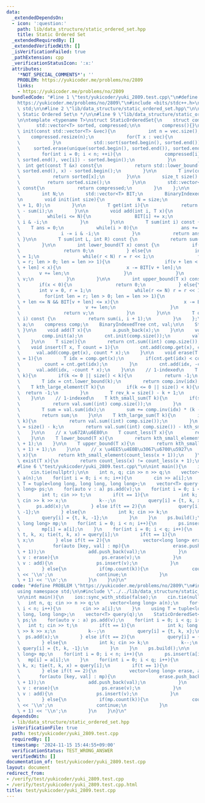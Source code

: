 ```yaml
---
data:
  _extendedDependsOn:
  - icon: ':question:'
    path: lib/data_structure/static_ordered_set.hpp
    title: Static Ordered Set
  _extendedRequiredBy: []
  _extendedVerifiedWith: []
  _isVerificationFailed: true
  _pathExtension: cpp
  _verificationStatusIcon: ':x:'
  attributes:
    '*NOT_SPECIAL_COMMENTS*': ''
    PROBLEM: https://yukicoder.me/problems/no/2809
    links:
    - https://yukicoder.me/problems/no/2809
  bundledCode: "#line 1 \"test/yukicoder/yuki_2809.test.cpp\"\n#define PROBLEM \"\
    https://yukicoder.me/problems/no/2809\"\n#include <bits/stdc++.h>\nusing namespace\
    \ std;\n\n#line 2 \"lib/data_structure/static_ordered_set.hpp\"\n\n/**\n * @brief\
    \ Static Ordered Set\n */\n\n#line 9 \"lib/data_structure/static_ordered_set.hpp\"\
    \n\ntemplate <typename T>\nstruct StaticOrderedSet{\n    struct compress{\n  \
    \      std::vector<T> sorted, compressed;\n\n        compress(){}\n\n        void\
    \ init(const std::vector<T> &vec){\n            int n = vec.size();\n        \
    \    compressed.resize(n);\n            for(T x : vec){\n                sorted.emplace_back(x);\n\
    \            }\n            std::sort(sorted.begin(), sorted.end());\n       \
    \     sorted.erase(unique(sorted.begin(), sorted.end()), sorted.end());\n    \
    \        for(int i = 0; i < n; ++i){\n                compressed[i] = std::lower_bound(sorted.begin(),\
    \ sorted.end(), vec[i]) - sorted.begin();\n            }\n        }\n\n      \
    \  int get(const T &x) const{\n            return std::lower_bound(sorted.begin(),\
    \ sorted.end(), x) - sorted.begin();\n        }\n\n        T inv(const T &x) const{\n\
    \            return sorted[x];\n        }\n\n        size_t size() const{\n  \
    \          return sorted.size();\n        }\n\n        std::vector<T> getCompressed()\
    \ const{\n            return compressed;\n        }\n    };\n\n    struct BinaryIndexedTree{\n\
    \        int N;\n        std::vector<T> BIT;\n        BinaryIndexedTree() {}\n\
    \n        void init(int size){\n            N = size;\n            BIT.assign(N\
    \ + 1, 0);\n        }\n\n        T get(int i){\n            return sum(i + 1)\
    \ - sum(i);\n        }\n\n        void add(int i, T x){\n            i++;\n  \
    \          while(i <= N){\n                BIT[i] += x;\n                i +=\
    \ i & -i;\n            }\n        }\n\n        T sum(int i) const {\n        \
    \    T ans = 0;\n            while(i > 0){\n                ans += BIT[i];\n \
    \               i -= i & -i;\n            }\n            return ans;\n       \
    \ }\n\n        T sum(int L, int R) const {\n            return sum(R) - sum(L);\n\
    \        }\n\n        int lower_bound(T x) const {\n            if(x <= 0){\n\
    \                return 0;\n            } else{\n                int v = 0, r\
    \ = 1;\n                while(r < N) r = r << 1;\n                for(int len\
    \ = r; len > 0; len = len >> 1){\n                    if(v + len < N && BIT[v\
    \ + len] < x){\n                        x -= BIT[v + len];\n                 \
    \       v += len;\n                    }\n                }\n                return\
    \ v;\n            }\n        }\n\n        int upper_bound(T x) const {\n     \
    \       if(x < 0){\n                return 0;\n            } else{\n         \
    \       int v = 0, r = 1;\n                while(r <= N) r = r << 1;\n       \
    \         for(int len = r; len > 0; len = len >> 1){\n                    if(v\
    \ + len <= N && BIT[v + len] <= x){\n                        x -= BIT[v + len];\n\
    \                        v += len;\n                    }\n                }\n\
    \                return v;\n            }\n        }\n\n        T operator [](int\
    \ i) const {\n            return sum(i, i + 1);\n        }\n    };\n\n    std::vector<T>\
    \ a;\n    compress comp;\n    BinaryIndexedTree cnt, val;\n\n    StaticOrderedSet(){\
    \ }\n\n    void add(T x){\n        a.push_back(x);\n    }\n\n    void build(){\n\
    \        comp.init(a);\n        cnt.init(comp.size());\n        val.init(comp.size());\n\
    \    }\n\n    T size(){\n        return cnt.sum((int) comp.size());\n    }\n\n\
    \    void insert(T x, T count = 1){\n        cnt.add(comp.get(x), count);\n  \
    \      val.add(comp.get(x), count * x);\n    }\n\n    void erase(T x, T count\
    \ = 1){\n        T idx = comp.get(x);\n        if(cnt.get(idx) < count){\n   \
    \         count = cnt.get(idx);\n        }\n        cnt.add(idx, -count);\n  \
    \      val.add(idx, -count * x);\n    }\n\n    // 1-indexed\n    T kth_small_element(T\
    \ k){\n        if(k <= 0 || size() < k){\n            return -1;\n        }\n\
    \        T idx = cnt.lower_bound(k);\n        return comp.inv(idx);\n    }\n\n\
    \    T kth_large_element(T k){\n        if(k <= 0 || size() < k){\n          \
    \  return -1;\n        }\n        T rev_k = size() - k + 1;\n        return kth_small_element(rev_k);\n\
    \    }\n\n    // 1-indexed\n    T kth_small_sum(T k){\n        if(size() < k){\n\
    \            return val.sum((int) comp.size());\n        }\n        T idx = cnt.lower_bound(k);\n\
    \        T sum = val.sum(idx);\n        sum += comp.inv(idx) * (k - cnt.sum(idx));\n\
    \        return sum;\n    }\n\n    T kth_large_sum(T k){\n        if(size() <\
    \ k){\n            return val.sum((int) comp.size());\n        }\n        T rev_k\
    \ = size() - k;\n        return val.sum((int) comp.size()) - kth_small_sum(rev_k);\n\
    \    }\n\n    // x \u672A\u6E80\n    T count_less(T x){\n        return cnt.sum(comp.get(x));\n\
    \    }\n\n    T lower_bound(T x){\n        return kth_small_element(count_less(x)\
    \ + 1);\n    }\n\n    T upper_bound(T x){\n        return kth_small_element(count_less(x\
    \ + 1) + 1);\n    }\n\n    // x \u4EE5\u4E0B\u3067\u6700\u5927\n    T reverse_lower_bound(T\
    \ x){\n        return kth_small_element(count_less(x + 1));\n    }\n\n    bool\
    \ exist(T x){\n        return count_less(x) != count_less(x + 1);\n    }\n};\n\
    #line 6 \"test/yukicoder/yuki_2809.test.cpp\"\n\nint main(){\n    ios::sync_with_stdio(false);\n\
    \    cin.tie(nullptr);\n\n    int n, q; cin >> n >> q;\n    vector<long long>\
    \ a(n);\n    for(int i = 0; i < n; i++){\n        cin >> a[i];\n    }\n    using\
    \ T = tuple<long long, long long, long long>;\n    vector<T> query(q);\n    StaticOrderedSet<long\
    \ long> ps;\n    for(auto v : a) ps.add(v);\n    for(int i = 0; i < q; i++){\n\
    \        int t; cin >> t;\n        if(t == 1){\n            int k; long long x;\
    \ cin >> k >> x;\n            k--;\n            query[i] = {t, k, x};\n      \
    \      ps.add(x);\n        } else if(t == 2){\n            query[i] = {t, -1,\
    \ -1};\n        } else{\n            int k; cin >> k;\n            k--;\n    \
    \        query[i] = {t, k, -1};\n        }\n    }\n    ps.build();\n\n    map<int,\
    \ long long> mp;\n    for(int i = 0; i < n; i++){\n        ps.insert(a[i]);\n\
    \        mp[i] = a[i];\n    }\n    for(int i = 0; i < q; i++){\n        long long\
    \ t, k, x; tie(t, k, x) = query[i];\n        if(t == 1){\n            mp[k] =\
    \ x;\n        } else if(t == 2){\n            vector<long long> erase, add;\n\
    \            for(auto [key, val] : mp){\n                erase.push_back(ps.kth_small_element(key\
    \ + 1));\n                add.push_back(val);\n            }\n            for(auto\
    \ v : erase){\n                ps.erase(v);\n            }\n            for(auto\
    \ v : add){\n                ps.insert(v);\n            }\n            mp.clear();\n\
    \        } else{\n            if(mp.count(k)){\n                cout << mp[k]\
    \ << '\\n';\n                continue;\n            }\n            cout << ps.kth_small_element(k\
    \ + 1) << '\\n';\n        }\n    }\n}\n"
  code: "#define PROBLEM \"https://yukicoder.me/problems/no/2809\"\n#include <bits/stdc++.h>\n\
    using namespace std;\n\n#include \"../../lib/data_structure/static_ordered_set.hpp\"\
    \n\nint main(){\n    ios::sync_with_stdio(false);\n    cin.tie(nullptr);\n\n \
    \   int n, q; cin >> n >> q;\n    vector<long long> a(n);\n    for(int i = 0;\
    \ i < n; i++){\n        cin >> a[i];\n    }\n    using T = tuple<long long, long\
    \ long, long long>;\n    vector<T> query(q);\n    StaticOrderedSet<long long>\
    \ ps;\n    for(auto v : a) ps.add(v);\n    for(int i = 0; i < q; i++){\n     \
    \   int t; cin >> t;\n        if(t == 1){\n            int k; long long x; cin\
    \ >> k >> x;\n            k--;\n            query[i] = {t, k, x};\n          \
    \  ps.add(x);\n        } else if(t == 2){\n            query[i] = {t, -1, -1};\n\
    \        } else{\n            int k; cin >> k;\n            k--;\n           \
    \ query[i] = {t, k, -1};\n        }\n    }\n    ps.build();\n\n    map<int, long\
    \ long> mp;\n    for(int i = 0; i < n; i++){\n        ps.insert(a[i]);\n     \
    \   mp[i] = a[i];\n    }\n    for(int i = 0; i < q; i++){\n        long long t,\
    \ k, x; tie(t, k, x) = query[i];\n        if(t == 1){\n            mp[k] = x;\n\
    \        } else if(t == 2){\n            vector<long long> erase, add;\n     \
    \       for(auto [key, val] : mp){\n                erase.push_back(ps.kth_small_element(key\
    \ + 1));\n                add.push_back(val);\n            }\n            for(auto\
    \ v : erase){\n                ps.erase(v);\n            }\n            for(auto\
    \ v : add){\n                ps.insert(v);\n            }\n            mp.clear();\n\
    \        } else{\n            if(mp.count(k)){\n                cout << mp[k]\
    \ << '\\n';\n                continue;\n            }\n            cout << ps.kth_small_element(k\
    \ + 1) << '\\n';\n        }\n    }\n}\n"
  dependsOn:
  - lib/data_structure/static_ordered_set.hpp
  isVerificationFile: true
  path: test/yukicoder/yuki_2809.test.cpp
  requiredBy: []
  timestamp: '2024-11-15 15:44:55+09:00'
  verificationStatus: TEST_WRONG_ANSWER
  verifiedWith: []
documentation_of: test/yukicoder/yuki_2809.test.cpp
layout: document
redirect_from:
- /verify/test/yukicoder/yuki_2809.test.cpp
- /verify/test/yukicoder/yuki_2809.test.cpp.html
title: test/yukicoder/yuki_2809.test.cpp
---
```

